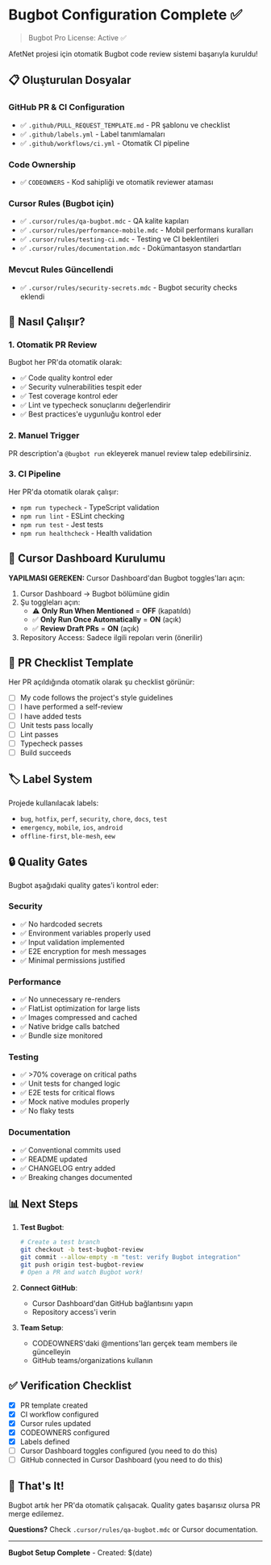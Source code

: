 # Bugbot Configuration Complete ✅

> Bugbot Pro License: Active ✅

AfetNet projesi için otomatik Bugbot code review sistemi başarıyla kuruldu!

## 📋 Oluşturulan Dosyalar

### GitHub PR & CI Configuration
- ✅ `.github/PULL_REQUEST_TEMPLATE.md` - PR şablonu ve checklist
- ✅ `.github/labels.yml` - Label tanımlamaları
- ✅ `.github/workflows/ci.yml` - Otomatik CI pipeline

### Code Ownership
- ✅ `CODEOWNERS` - Kod sahipliği ve otomatik reviewer ataması

### Cursor Rules (Bugbot için)
- ✅ `.cursor/rules/qa-bugbot.mdc` - QA kalite kapıları
- ✅ `.cursor/rules/performance-mobile.mdc` - Mobil performans kuralları
- ✅ `.cursor/rules/testing-ci.mdc` - Testing ve CI beklentileri
- ✅ `.cursor/rules/documentation.mdc` - Dokümantasyon standartları

### Mevcut Rules Güncellendi
- ✅ `.cursor/rules/security-secrets.mdc` - Bugbot security checks eklendi

## 🎯 Nasıl Çalışır?

### 1. Otomatik PR Review
Bugbot her PR'da otomatik olarak:
- ✅ Code quality kontrol eder
- ✅ Security vulnerabilities tespit eder
- ✅ Test coverage kontrol eder
- ✅ Lint ve typecheck sonuçlarını değerlendirir
- ✅ Best practices'e uygunluğu kontrol eder

### 2. Manuel Trigger
PR description'a `@bugbot run` ekleyerek manuel review talep edebilirsiniz.

### 3. CI Pipeline
Her PR'da otomatik olarak çalışır:
- `npm run typecheck` - TypeScript validation
- `npm run lint` - ESLint checking
- `npm run test` - Jest tests
- `npm run healthcheck` - Health validation

## 🚀 Cursor Dashboard Kurulumu

**YAPILMASI GEREKEN:** Cursor Dashboard'dan Bugbot toggles'ları açın:

1. Cursor Dashboard → Bugbot bölümüne gidin
2. Şu toggleları açın:
   - ⚠️ **Only Run When Mentioned** = **OFF** (kapatıldı)
   - ✅ **Only Run Once Automatically** = **ON** (açık)
   - ✅ **Review Draft PRs** = **ON** (açık)
3. Repository Access: Sadece ilgili repoları verin (önerilir)

## 📝 PR Checklist Template

Her PR açıldığında otomatik olarak şu checklist görünür:

- [ ] My code follows the project's style guidelines
- [ ] I have performed a self-review
- [ ] I have added tests
- [ ] Unit tests pass locally
- [ ] Lint passes
- [ ] Typecheck passes
- [ ] Build succeeds

## 🏷️ Label System

Projede kullanılacak labels:
- `bug`, `hotfix`, `perf`, `security`, `chore`, `docs`, `test`
- `emergency`, `mobile`, `ios`, `android`
- `offline-first`, `ble-mesh`, `eew`

## 🔒 Quality Gates

Bugbot aşağıdaki quality gates'i kontrol eder:

### Security
- ✅ No hardcoded secrets
- ✅ Environment variables properly used
- ✅ Input validation implemented
- ✅ E2E encryption for mesh messages
- ✅ Minimal permissions justified

### Performance
- ✅ No unnecessary re-renders
- ✅ FlatList optimization for large lists
- ✅ Images compressed and cached
- ✅ Native bridge calls batched
- ✅ Bundle size monitored

### Testing
- ✅ >70% coverage on critical paths
- ✅ Unit tests for changed logic
- ✅ E2E tests for critical flows
- ✅ Mock native modules properly
- ✅ No flaky tests

### Documentation
- ✅ Conventional commits used
- ✅ README updated
- ✅ CHANGELOG entry added
- ✅ Breaking changes documented

## 📊 Next Steps

1. **Test Bugbot**: 
   ```bash
   # Create a test branch
   git checkout -b test-bugbot-review
   git commit --allow-empty -m "test: verify Bugbot integration"
   git push origin test-bugbot-review
   # Open a PR and watch Bugbot work!
   ```

2. **Connect GitHub**:
   - Cursor Dashboard'dan GitHub bağlantısını yapın
   - Repository access'i verin

3. **Team Setup**:
   - CODEOWNERS'daki @mentions'ları gerçek team members ile güncelleyin
   - GitHub teams/organizations kullanın

## ✅ Verification Checklist

- [x] PR template created
- [x] CI workflow configured
- [x] Cursor rules updated
- [x] CODEOWNERS configured
- [x] Labels defined
- [ ] Cursor Dashboard toggles configured (you need to do this)
- [ ] GitHub connected in Cursor Dashboard (you need to do this)

## 🎉 That's It!

Bugbot artık her PR'da otomatik çalışacak. Quality gates başarısız olursa PR merge edilemez.

**Questions?** Check `.cursor/rules/qa-bugbot.mdc` or Cursor documentation.

---

**Bugbot Setup Complete** - Created: $(date)
